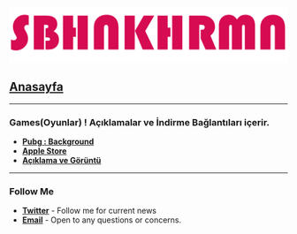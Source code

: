 ![download](https://github.com/sbhnkhrmn/sbhnkhrmn.github.io/raw/master/ikonlar/Games_Sbhnkhrmn.png)

## [**Anasayfa**](https://github.com/sbhnkhrmn/sbhnkhrmn.github.io) 
________________________
### Games(Oyunlar) ! Açıklamalar ve İndirme Bağlantıları içerir.

* [**Pubg : Background**](https://github.com/sbhnkhrmn/sbhnkhrmn.github.io/raw/master/debs/com.sbhnkhrmn.pubg.background_0.17.0_iphoneos-arm.deb)
* [**Apple Store**](https://apps.apple.com/app/id1330123889)
* [**Açıklama ve Görüntü**](https://sbhnkhrmn.github.io/depictions/com.sbhnkhrmn.pubg.background/index.html)
________________________



### Follow Me
* [**Twitter**](https://twitter.com/sbhnkhrmn) - Follow me for current news
* [**Email**](mailto:khrmn.sbhn@gmail.com) - Open to any questions or concerns.